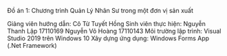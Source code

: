Đồ án 1: Chương trình Quản Lý Nhân Sư trong một đơn vị sản xuất

Giảng viên hướng dẫn: Cô Từ Tuyết Hồng
Sinh viên thực hiện: Nguyễn Thanh Lập 17110169 Nguyễn Võ Hoàng 17110143
Môi trường lập trình: Visual Studio 2019 trên Windows 10
Xây dựng ứng dụng: Windows Forms App (.Net Framework)
